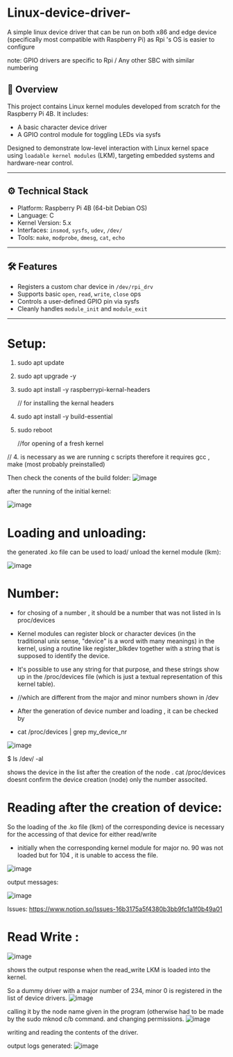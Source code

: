 # Linux-device-driver-
A simple linux device driver that can be run on both x86 and edge device (specifically most compatible with Raspberry Pi) as Rpi 's OS is easier to configure

note: GPIO drivers are specific to Rpi / Any other SBC with similar numbering

## 🧩 Overview
This project contains Linux kernel modules developed from scratch for the Raspberry Pi 4B. It includes:
- A basic character device driver
- A GPIO control module for toggling LEDs via sysfs

Designed to demonstrate low-level interaction with Linux kernel space using `loadable kernel modules` (LKM), targeting embedded systems and hardware-near control.

---

## ⚙️ Technical Stack
- Platform: Raspberry Pi 4B (64-bit Debian OS)
- Language: C
- Kernel Version: 5.x
- Interfaces: `insmod`, `sysfs`, `udev`, `/dev/`
- Tools: `make`, `modprobe`, `dmesg`, `cat`, `echo`

---

## 🛠️ Features
- Registers a custom char device in `/dev/rpi_drv`
- Supports basic `open`, `read`, `write`, `close` ops
- Controls a user-defined GPIO pin via sysfs
- Cleanly handles `module_init` and `module_exit`

---



# Setup:
1. sudo apt update
2. sudo apt upgrade -y
3. sudo apt install -y raspberrypi-kernal-headers
   
   // for installing the kernal headers
4. sudo apt install -y build-essential 
5. sudo reboot
   
   //for opening of a fresh kernel
   
// 4. is necessary as we are running c scripts therefore it requires gcc , make (most probably preinstalled)

Then check the conents of the build folder:
![image](https://github.com/user-attachments/assets/a726110f-da0a-42f1-9d67-217bbc47ef80)

after the running of the initial kernel:

![image](https://github.com/user-attachments/assets/6db73b6e-b029-4fba-aab6-5267e8a2e0b3)

# Loading and unloading:

the generated .ko file can be used to load/ unload the kernel module (lkm):

![image](https://github.com/user-attachments/assets/26bedea7-f341-4760-a21f-93ebd3f04ee2)


# Number:
* for chosing of a number , it should be a number that was not listed in ls proc/devices
* Kernel modules can register block or character devices (in the traditional unix sense, "device" is a word with many meanings) in the kernel, using a routine like register_blkdev together with a string that is supposed to identify the device.
*  It's possible to use any string for that purpose, and these strings show up in the /proc/devices file (which is just a textual representation of this kernel table).
* //which are different from the major and minor numbers shown in /dev

* After the generation of device number and loading , it can be checked by
*  cat /proc/devices | grep my_device_nr

![image](https://github.com/user-attachments/assets/ff16d68d-17d4-41ed-840c-0529ad61a8ea)

$ ls /dev/ -al

shows the device in the list after the creation of the node . cat /proc/devices doesnt confirm the device creation (node) only the number associted.

# Reading after the creation of device:

So the loading of the .ko file (lkm) of the corresponding device is necessary for the accessing of that device for either read/write

* initially when the corresponding kernel module for major no. 90 was not loaded but for 104 , it is unable to access the file.

![image](https://github.com/user-attachments/assets/8b4b521c-7002-46e0-a6b2-f4aa5445e05e)

output messages:

![image](https://github.com/user-attachments/assets/e6b2e871-3999-4004-9b82-a77ed37ec21a)


Issues: https://www.notion.so/Issues-16b3175a5f4380b3bb9fc1a1f0b49a01

# Read Write :
![image](https://github.com/user-attachments/assets/38458fec-f2c0-4508-8a24-e528e40b5c1a)

shows the output response when the read_write LKM is loaded into the kernel.

So a dummy driver with a major number of 234, minor 0 is registered in the list of device drivers.
![image](https://github.com/user-attachments/assets/89cf1d4c-e41e-4cad-871a-0687eb57f090)

calling it by the node name given in the program (otherwise had to be made by the sudo mknod c/b <maj> <min>
command.
and changing permissions.
![image](https://github.com/user-attachments/assets/4835d5bd-bb47-4f82-81f6-d1dddd1366bc)

writing and reading the contents of the driver.

output logs generated:
![image](https://github.com/user-attachments/assets/b76fb41a-8e64-4172-9b65-c06359563fa1)


